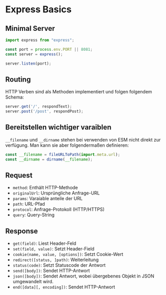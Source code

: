 # Express Basics

## Minimal Server

```js
import express from "express";

const port = process.env.PORT || 8081;
const server = express();

server.listen(port);
```

## Routing

HTTP Verben sind als Methoden implementiert und folgen folgendem Schema:

```js
server.get('/', respondText);
server.post('/post', respondPost);
```

## Bereitstellen wichtiger varaiblen

`__filename` und `__dirname` stehen bei verwenden von ESM nicht direkt zur verfügung.
Man kann sie aber folgendermaßen definieren:

```js
const __filename = fileURLToPath(import.meta.url);
const __dirname = dirname(__filename);
```

## Request

- `method`: Enthält HTTP-Methode
- `originalUrl`: Ursprüngliche Anfrage-URL
- `params`: Varaiable anteile der URL
- `path`: URL-Pfad
- `protocol`: Anfrage-Protokoll (HTTP/HTTPS)
- `query`: Query-String

## Response

- `get(field)`: Liest Header-Feld
- `set(field, value)`: Setzt Header-Field
- `cookie(name, value, [options])`: Setzt Cookie-Wert
- `redirect([status, ]path)`: Weiterleitung
- `status(code)`: Setzt Statuscode der Antwort
- `send([body])`: Sendet HTTP-Antwort
- `json([body])`: Sendet Antwort, wobei übergebenes Objekt in JSON umgewandelt wird.
- `end([data][, encoding])`: Sendet HTTP-Antwort


